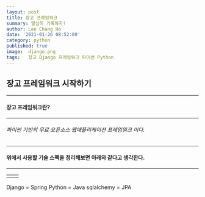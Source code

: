 ```yaml
---
layout: post
title: 장고 프레임워크
summary: 열심히 기록하자!
author: Lee Chang Ho
date: '2021-01-26 08:52:00'
category: python
published: true
image:  django.png
tags:   장고 Django 프레임워크 파이썬 Python
---
```


## 장고 프레임워크 시작하기

---
#### 장고 프레임워크란?
---
###### 파이썬 기반의 무료 오픈소스 웹애플리케이션 프레임워크 이다.

---
#### 위에서 사용할 기술 스팩을 정리해보면 아래와 같다고 생각한다.
---
|  |  |
|--|--|
|  |  |

Django = Spring
Python = Java
sqlalchemy = JPA
<!--stackedit_data:
eyJoaXN0b3J5IjpbMTAxODU5OTQ2MSwxMTc0MTc2NDAsLTIxND
Y1ODI3ODQsLTYzODEzMDQxN119
-->